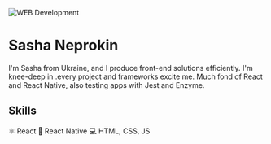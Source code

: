 ![WEB Development ]()

# Sasha Neprokin
 
I'm Sasha from Ukraine, and I produce front-end solutions efficiently. I'm knee-deep in .every project and frameworks excite me. Much fond of React and React Native, also testing apps with Jest and Enzyme. 

## Skills 
⚛ React
📱 React Native
💻 HTML, CSS, JS
